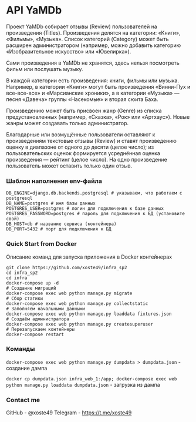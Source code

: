 # API YaMDb
Проект YaMDb собирает отзывы (Review) пользователей на произведения (Titles). Произведения делятся на категории: «Книги», «Фильмы», «Музыка». Список категорий (Category) может быть расширен администратором (например, можно добавить категорию «Изобразительное искусство» или «Ювелирка»).

Сами произведения в YaMDb не хранятся, здесь нельзя посмотреть фильм или послушать музыку.

В каждой категории есть произведения: книги, фильмы или музыка. Например, в категории «Книги» могут быть произведения «Винни-Пух и все-все-все» и «Марсианские хроники», а в категории «Музыка» — песня «Давеча» группы «Насекомые» и вторая сюита Баха.

Произведению может быть присвоен жанр (Genre) из списка предустановленных (например, «Сказка», «Рок» или «Артхаус»). Новые жанры может создавать только администратор.

Благодарные или возмущённые пользователи оставляют к произведениям текстовые отзывы (Review) и ставят произведению оценку в диапазоне от одного до десяти (целое число); из пользовательских оценок формируется усреднённая оценка произведения — рейтинг (целое число). На одно произведение пользователь может оставить только один отзыв.

### Шаблон наполнения env-файла
```
DB_ENGINE=django.db.backends.postgresql # указываем, что работаем с postgresql
DB_NAME=postgres # имя базы данных
POSTGRES_USER=postgres # логин для подключения к базе данных
POSTGRES_PASSWORD=postgres # пароль для подключения к БД (установите свой)
DB_HOST=db # название сервиса (контейнера)
DB_PORT=5432 # порт для подключения к БД
```

### Quick Start from Docker
Описание команд для запуска приложения в Docker контейнерах
```
git clone https://github.com/xoste49/infra_sp2
cd infra_sp2
cd infra
docker-compose up -d
# Создание миграций
docker-compose exec web python manage.py migrate
# Сбор статики
docker-compose exec web python manage.py collectstatic
# Заполняем начальными данными
docker-compose exec web python manage.py loaddata fixtures.json
# Создаём администратора
docker-compose exec web python manage.py createsuperuser
# Перезапускаем контейнеры
docker-compose restart
```

### Команды
`docker-compose exec web python manage.py dumpdata > dumpdata.json` - создание дампа

`docker cp dumpdata.json infra_web_1:/app; docker-compose exec web python manage.py loaddata dumpdata.json` - загрузка из дампа

### Contact me
GitHub - @xoste49
Telegram - https://t.me/xoste49